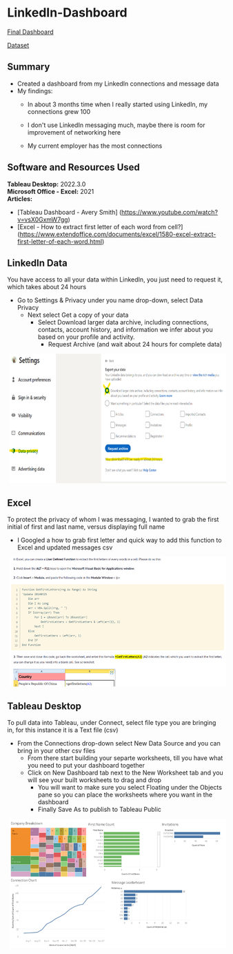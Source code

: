 # LinkedIn-Dashboard

[Final Dashboard]( https://public.tableau.com/app/profile/tim8067/viz/LinkenInDashboard/Dashboard1?publish=yes)

[Dataset]( https://github.com/timcalhoun/LinkedIn-Dashboard/tree/main/Datasets) <br>


## Summary
* Created a dashboard from my LinkedIn connections and message data
* My findings:
   * In about 3 months time when I really started using LinkedIn, my connections grew 100

   * I don't use LinkedIn messaging much, maybe there is room for improvement of networking here

   * My current employer has the most connections


## Software and Resources Used 
**Tableau Desktop:** 2022.3.0 <br>
**Microsoft Office - Excel:** 2021 <br>
**Articles:** 
   - [Tableau Dashboard - Avery Smith] (https://www.youtube.com/watch?v=vsX0GxmW7gg)
   - [Excel - How to extract first letter of each word from cell?] (https://www.extendoffice.com/documents/excel/1580-excel-extract-first-letter-of-each-word.html)

## LinkedIn Data
You have access to all your data within LinkedIn, you just need to request it, which takes about 24 hours
* Go to Settings & Privacy under you name drop-down, select Data Privacy
  * Next select Get a copy of your data
    * Select Download larger data archive, including connections, contacts, account history, and information we infer about you based on your profile and activity.
      * Request Archive (and wait about 24 hours for complete data)

<img style="display: inline; margin: 0 5px;" title="LinkedIn Data Retrieval" src="img/LinkedIn Data Retreival.png" alt="" width="800" height="300"/>

## Excel
To protect the privacy of whom I was messaging, I wanted to grab the first initial of first and last name, versus displaying full name
* I Googled a how to grab first letter and quick way to add this function to Excel and updated messages csv
 
<img style="display: inline; margin: 0 5px;" title="Excel - First & Last name initials" src="img/Excel function.png" alt="" width="800" height="300"/>

## Tableau Desktop
To pull data into Tableau, under Connect, select file type you are bringing in, for this instance it is a Text file (csv)
* From the Connections drop-down select New Data Source and you can bring in your other csv files
  * From there start building your separte worksheets, till you have what you need to put your dashboard together
  * Click on New Dashboard tab next to the New Worksheet tab and you will see your built worksheets to drag and drop
    * You will want to make sure you select Floating under the Objects pane so you can place the worksheets where you want in the dashboard
    * Finally Save As to publish to Tableau Public

<img style="display: inline; margin: 0 5px;" title="Excel - First & Last name initials" src="img/LinkedIn Dashboard.png" alt="" width="800" height="300"/>

